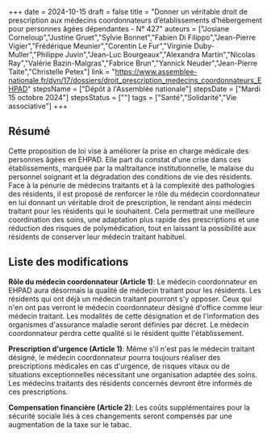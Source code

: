 +++
date = 2024-10-15
draft = false
title = "Donner un véritable droit de prescription aux médecins coordonnateurs d’établissements d’hébergement pour personnes âgées dépendantes - N° 427"
auteurs = ["Josiane Corneloup","Justine Gruet","Sylvie Bonnet","Fabien Di Filippo","Jean-Pierre Vigier","Frédérique Meunier","Corentin Le Fur","Virginie Duby-Muller","Philippe Juvin","Jean-Luc Bourgeaux","Alexandra Martin","Nicolas Ray","Valérie Bazin-Malgras","Fabrice Brun","Yannick Neuder","Jean-Pierre Taite","Christelle Petex"]
link = "https://www.assemblee-nationale.fr/dyn/17/dossiers/droit_prescription_medecins_coordonnateurs_EHPAD"
stepsName = ["Dépôt à l'Assemblée nationale"]
stepsDate = ["Mardi 15 octobre 2024"]
stepsStatus = [""]
tags = ["Santé","Solidarité","Vie associative"]
+++

## Résumé

Cette proposition de loi vise à améliorer la prise en charge médicale des personnes âgées en EHPAD. Elle part du constat d'une crise dans ces établissements, marquée par la maltraitance institutionnelle, le malaise du personnel soignant et la dégradation des conditions de vie des résidents. Face à la pénurie de médecins traitants et à la complexité des pathologies des résidents, il est proposé de renforcer le rôle du médecin coordonnateur en lui donnant un véritable droit de prescription, le rendant ainsi médecin traitant pour les résidents qui le souhaitent. Cela permettrait une meilleure coordination des soins, une adaptation plus rapide des prescriptions et une réduction des risques de polymédication, tout en laissant la possibilité aux résidents de conserver leur médecin traitant habituel.

## Liste des modifications

**Rôle du médecin coordonnateur (Article 1)**: Le médecin coordonnateur en EHPAD aura désormais la qualité de médecin traitant pour les résidents. Les résidents qui ont déjà un médecin traitant pourront s'y opposer. Ceux qui n'en ont pas verront le médecin coordonnateur désigné d'office comme leur médecin traitant. Les modalités de cette désignation et de l'information des organismes d'assurance maladie seront définies par décret. Le médecin coordonnateur perdra cette qualité si le résident quitte l'établissement.

**Prescription d'urgence (Article 1)**: Même s'il n'est pas le médecin traitant désigné, le médecin coordonnateur pourra toujours réaliser des prescriptions médicales en cas d'urgence, de risques vitaux ou de situations exceptionnelles nécessitant une organisation adaptée des soins. Les médecins traitants des résidents concernés devront être informés de ces prescriptions.

**Compensation financière (Article 2)**: Les coûts supplémentaires pour la sécurité sociale liés à ces changements seront compensés par une augmentation de la taxe sur le tabac.
